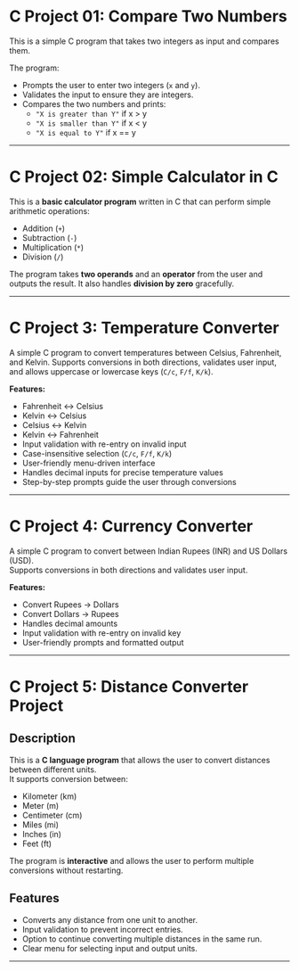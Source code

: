 # C Project 01: Compare Two Numbers

This is a simple C program that takes two integers as input and compares them.

The program:

- Prompts the user to enter two integers (`x` and `y`).
- Validates the input to ensure they are integers.
- Compares the two numbers and prints:
  - `"X is greater than Y"` if x > y
  - `"X is smaller than Y"` if x < y
  - `"X is equal to Y"` if x == y
---
# C Project 02: Simple Calculator in C

This is a **basic calculator program** written in C that can perform simple arithmetic operations:

- Addition (`+`)
- Subtraction (`-`)
- Multiplication (`*`)
- Division (`/`)

The program takes **two operands** and an **operator** from the user and outputs the result. It also handles **division by zero** gracefully.

---
# C Project 3: Temperature Converter

A simple C program to convert temperatures between Celsius, Fahrenheit, and Kelvin. Supports conversions in both directions, validates user input, and allows uppercase or lowercase keys (`C/c`, `F/f`, `K/k`).  

**Features:**  
- Fahrenheit ↔ Celsius  
- Kelvin ↔ Celsius  
- Celsius ↔ Kelvin  
- Kelvin ↔ Fahrenheit  
- Input validation with re-entry on invalid input
- Case-insensitive selection (`C/c`, `F/f`, `K/k`)  
- User-friendly menu-driven interface  
- Handles decimal inputs for precise temperature values  
- Step-by-step prompts guide the user through conversions
 ---
 # C Project 4: Currency Converter

A simple C program to convert between Indian Rupees (INR) and US Dollars (USD).  
Supports conversions in both directions and validates user input.

**Features:**  
- Convert Rupees → Dollars  
- Convert Dollars → Rupees  
- Handles decimal amounts  
- Input validation with re-entry on invalid key  
- User-friendly prompts and formatted output
---
# C Project 5: Distance Converter Project

## Description
This is a **C language program** that allows the user to convert distances between different units.  
It supports conversion between:

- Kilometer (km)  
- Meter (m)  
- Centimeter (cm)  
- Miles (mi)  
- Inches (in)  
- Feet (ft)  

The program is **interactive** and allows the user to perform multiple conversions without restarting.

## Features
- Converts any distance from one unit to another.  
- Input validation to prevent incorrect entries.  
- Option to continue converting multiple distances in the same run.  
- Clear menu for selecting input and output units.
---





  
